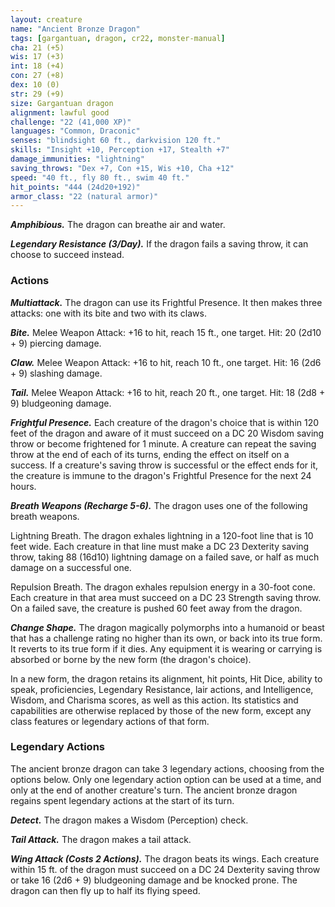 ```yaml
---
layout: creature
name: "Ancient Bronze Dragon"
tags: [gargantuan, dragon, cr22, monster-manual]
cha: 21 (+5)
wis: 17 (+3)
int: 18 (+4)
con: 27 (+8)
dex: 10 (0)
str: 29 (+9)
size: Gargantuan dragon
alignment: lawful good
challenge: "22 (41,000 XP)"
languages: "Common, Draconic"
senses: "blindsight 60 ft., darkvision 120 ft."
skills: "Insight +10, Perception +17, Stealth +7"
damage_immunities: "lightning"
saving_throws: "Dex +7, Con +15, Wis +10, Cha +12"
speed: "40 ft., fly 80 ft., swim 40 ft."
hit_points: "444 (24d20+192)"
armor_class: "22 (natural armor)"
---
```


***Amphibious.*** The dragon can breathe air and water.

***Legendary Resistance (3/Day).*** If the dragon fails a saving throw, it can choose to succeed instead.

### Actions

***Multiattack.*** The dragon can use its Frightful Presence. It then makes three attacks: one with its bite and two with its claws.

***Bite.*** Melee Weapon Attack: +16 to hit, reach 15 ft., one target. Hit: 20 (2d10 + 9) piercing damage.

***Claw.*** Melee Weapon Attack: +16 to hit, reach 10 ft., one target. Hit: 16 (2d6 + 9) slashing damage.

***Tail.*** Melee Weapon Attack: +16 to hit, reach 20 ft., one target. Hit: 18 (2d8 + 9) bludgeoning damage.

***Frightful Presence.*** Each creature of the dragon's choice that is within 120 feet of the dragon and aware of it must succeed on a DC 20 Wisdom saving throw or become frightened for 1 minute. A creature can repeat the saving throw at the end of each of its turns, ending the effect on itself on a success. If a creature's saving throw is successful or the effect ends for it, the creature is immune to the dragon's Frightful Presence for the next 24 hours.

***Breath Weapons (Recharge 5-6).*** The dragon uses one of the following breath weapons.

Lightning Breath. The dragon exhales lightning in a 120-foot line that is 10 feet wide. Each creature in that line must make a DC 23 Dexterity saving throw, taking 88 (16d10) lightning damage on a failed save, or half as much damage on a successful one.

Repulsion Breath. The dragon exhales repulsion energy in a 30-foot cone. Each creature in that area must succeed on a DC 23 Strength saving throw. On a failed save, the creature is pushed 60 feet away from the dragon.

***Change Shape.*** The dragon magically polymorphs into a humanoid or beast that has a challenge rating no higher than its own, or back into its true form. It reverts to its true form if it dies. Any equipment it is wearing or carrying is absorbed or borne by the new form (the dragon's choice).

In a new form, the dragon retains its alignment, hit points, Hit Dice, ability to speak, proficiencies, Legendary Resistance, lair actions, and Intelligence, Wisdom, and Charisma scores, as well as this action. Its statistics and capabilities are otherwise replaced by those of the new form, except any class features or legendary actions of that form.

### Legendary Actions

The ancient bronze dragon can take 3 legendary actions, choosing from the options below. Only one legendary action option can be used at a time, and only at the end of another creature's turn. The ancient bronze dragon regains spent legendary actions at the start of its turn.

***Detect.*** The dragon makes a Wisdom (Perception) check.

***Tail Attack.*** The dragon makes a tail attack.

***Wing Attack (Costs 2 Actions).*** The dragon beats its wings. Each creature within 15 ft. of the dragon must succeed on a DC 24 Dexterity saving throw or take 16 (2d6 + 9) bludgeoning damage and be knocked prone. The dragon can then fly up to half its flying speed.
